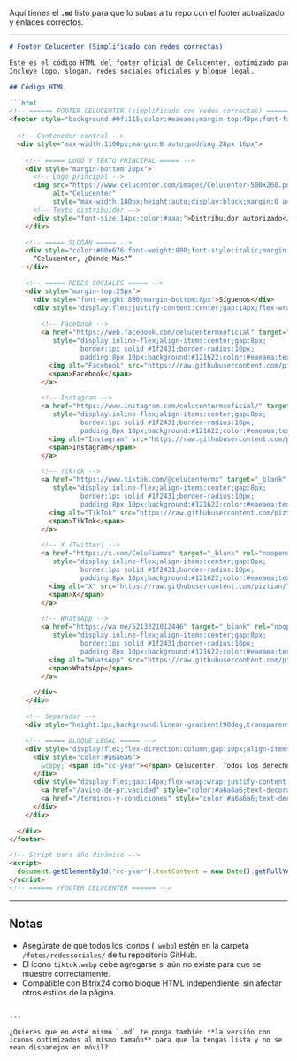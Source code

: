 Aquí tienes el **`.md`** listo para que lo subas a tu repo con el footer actualizado y enlaces correctos.

---

````md
# Footer Celucenter (Simplificado con redes correctas)

Este es el código HTML del footer oficial de Celucenter, optimizado para Bitrix24 y páginas HTML sin librerías externas.  
Incluye logo, slogan, redes sociales oficiales y bloque legal.

## Código HTML

```html
<!-- ====== FOOTER CELUCENTER (simplificado con redes correctas) ====== -->
<footer style="background:#0f1115;color:#eaeaea;margin-top:40px;font-family:Segoe UI,system-ui,Arial,sans-serif;text-align:center">
  
  <!-- Contenedor central -->
  <div style="max-width:1100px;margin:0 auto;padding:28px 16px">
    
    <!-- ===== LOGO Y TEXTO PRINCIPAL ===== -->
    <div style="margin-bottom:20px">
      <!-- Logo principal -->
      <img src="https://www.celucenter.com/images/Celucenter-500x260.png" 
           alt="Celucenter" 
           style="max-width:180px;height:auto;display:block;margin:0 auto 8px auto">
      <!-- Texto distribuidor -->
      <div style="font-size:14px;color:#aaa;">Distribuidor autorizado</div>
    </div>

    <!-- ===== SLOGAN ===== -->
    <div style="color:#00e676;font-weight:800;font-style:italic;margin-top:6px;font-size:18px">
      “Celucenter, ¿Dónde Más?”
    </div>

    <!-- ===== REDES SOCIALES ===== -->
    <div style="margin-top:25px">
      <div style="font-weight:800;margin-bottom:8px">Síguenos</div>
      <div style="display:flex;justify-content:center;gap:14px;flex-wrap:wrap">
        
        <!-- Facebook -->
        <a href="https://web.facebook.com/celucentermxoficial" target="_blank" rel="noopener" 
           style="display:inline-flex;align-items:center;gap:8px;
                  border:1px solid #1f2431;border-radius:10px;
                  padding:8px 10px;background:#121622;color:#eaeaea;text-decoration:none">
          <img alt="Facebook" src="https://raw.githubusercontent.com/piztian/TelcelVIP/main/fotos/redessociales/facebook.webp" style="height:18px">
          <span>Facebook</span>
        </a>

        <!-- Instagram -->
        <a href="https://www.instagram.com/celucentermxoficial/" target="_blank" rel="noopener" 
           style="display:inline-flex;align-items:center;gap:8px;
                  border:1px solid #1f2431;border-radius:10px;
                  padding:8px 10px;background:#121622;color:#eaeaea;text-decoration:none">
          <img alt="Instagram" src="https://raw.githubusercontent.com/piztian/TelcelVIP/main/fotos/redessociales/instagram.webp" style="height:18px">
          <span>Instagram</span>
        </a>

        <!-- TikTok -->
        <a href="https://www.tiktok.com/@celucentermx" target="_blank" rel="noopener" 
           style="display:inline-flex;align-items:center;gap:8px;
                  border:1px solid #1f2431;border-radius:10px;
                  padding:8px 10px;background:#121622;color:#eaeaea;text-decoration:none">
          <img alt="TikTok" src="https://raw.githubusercontent.com/piztian/TelcelVIP/main/fotos/redessociales/tiktok.webp" style="height:18px">
          <span>TikTok</span>
        </a>

        <!-- X (Twitter) -->
        <a href="https://x.com/CeluFiamos" target="_blank" rel="noopener" 
           style="display:inline-flex;align-items:center;gap:8px;
                  border:1px solid #1f2431;border-radius:10px;
                  padding:8px 10px;background:#121622;color:#eaeaea;text-decoration:none">
          <img alt="X" src="https://raw.githubusercontent.com/piztian/TelcelVIP/main/fotos/redessociales/x.webp" style="height:18px">
          <span>X</span>
        </a>

        <!-- WhatsApp -->
        <a href="https://wa.me/5213321012446" target="_blank" rel="noopener" 
           style="display:inline-flex;align-items:center;gap:8px;
                  border:1px solid #1f2431;border-radius:10px;
                  padding:8px 10px;background:#121622;color:#eaeaea;text-decoration:none">
          <img alt="WhatsApp" src="https://raw.githubusercontent.com/piztian/TelcelVIP/main/fotos/redessociales/whatsapp.webp" style="height:18px">
          <span>WhatsApp</span>
        </a>

      </div>
    </div>

    <!-- Separador -->
    <div style="height:1px;background:linear-gradient(90deg,transparent,#262b36,transparent);margin:22px 0"></div>

    <!-- ===== BLOQUE LEGAL ===== -->
    <div style="display:flex;flex-direction:column;gap:10px;align-items:center">
      <div style="color:#a6a6a6">
        &copy; <span id="cc-year"></span> Celucenter. Todos los derechos reservados.
      </div>
      <div style="display:flex;gap:14px;flex-wrap:wrap;justify-content:center">
        <a href="/aviso-de-privacidad" style="color:#a6a6a6;text-decoration:none">Aviso de Privacidad</a>
        <a href="/terminos-y-condiciones" style="color:#a6a6a6;text-decoration:none">Términos y Condiciones</a>
      </div>
    </div>

  </div>
</footer>

<!-- Script para año dinámico -->
<script>
  document.getElementById('cc-year').textContent = new Date().getFullYear();
</script>
<!-- ====== /FOOTER CELUCENTER ====== -->
````

---

## Notas

* Asegúrate de que todos los íconos (`.webp`) estén en la carpeta `/fotos/redessociales/` de tu repositorio GitHub.
* El ícono `tiktok.webp` debe agregarse si aún no existe para que se muestre correctamente.
* Compatible con Bitrix24 como bloque HTML independiente, sin afectar otros estilos de la página.

```

---

¿Quieres que en este mismo `.md` te ponga también **la versión con íconos optimizados al mismo tamaño** para que la tengas lista y no se vean disparejos en móvil?
```
